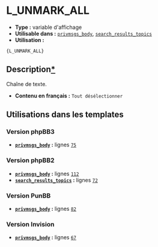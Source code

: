# L_UNMARK_ALL
* __Type :__ variable d'affichage
* __Utilisable dans :__ [`privmsgs_body`](../tpl/privmsgs_body.md#readme), [`search_results_topics`](../tpl/search_results_topics.md#readme)
* __Utilisation :__

```smarty
{L_UNMARK_ALL}
```

## Description[*](https://fa-tvars.appspot.com/var/L_UNMARK_ALL)
Chaîne de texte.

* __Contenu en français :__ `Tout désélectionner`

## Utilisations dans les templates

### Version phpBB3
* __[`privmsgs_body`](../tpl/privmsgs_body.md#readme) :__ lignes [`75`](../src/prosilver/privmsgs_body.tpl#L75)

### Version phpBB2
* __[`privmsgs_body`](../tpl/privmsgs_body.md#readme) :__ lignes [`112`](../src/subsilver/privmsgs_body.tpl#L112)
* __[`search_results_topics`](../tpl/search_results_topics.md#readme) :__ lignes [`72`](../src/subsilver/search_results_topics.tpl#L72)

### Version PunBB
* __[`privmsgs_body`](../tpl/privmsgs_body.md#readme) :__ lignes [`82`](../src/punbb/privmsgs_body.tpl#L82)

### Version Invision
* __[`privmsgs_body`](../tpl/privmsgs_body.md#readme) :__ lignes [`67`](../src/invision/privmsgs_body.tpl#L67)

